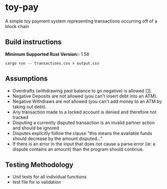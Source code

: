 # toy-pay
A simple toy payment system representing transactions occurring off of a block chain

## Build instructions
**Minimum Supported Rust Version:**: 1.58

```
cargo run -- transactions.csv > output.csv
```

## Assumptions
- Overdrafts (withdrawing past balance to go negative) is allowed [[1]].
- Negative Deposits are not allowed (you can't insert debt into an ATM).
- Negative Withdraws are not allowed (you can't add money to an ATM by taking out debt).
- Any transaction made to a locked account is denied and therefore not tracked
- Disputing a currently disputed transaction is an invalid partner action and should be ignored
- Disputes explicitly follow the clause "this means the available funds should decrease by the amount disputed..."
- If there is an error in the input that does not cause a parse error (ie: a dispute contains an amount) than the program should continue.

## Testing Methodology
- Unit tests for all individual functions
- test file for io validation

[1]: https://overdraftapps.com/can-i-withdraw-money-if-my-account-is-overdrawn/
